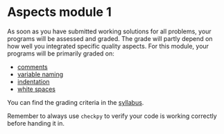 # Aspects module 1

As soon as you have submitted working solutions for all problems, your programs will be assessed and graded. The grade will partly depend on how well you integrated specific quality aspects. For this module, your programs will be primarily graded on:

- [comments](/python/en/style#comments)
- [variable naming](/python/en/style#variables)
- [indentation](/python/en/style#indentation)
- [white spaces](/python/en/style#blank-lines-and-extra-spaces)

You can find the grading criteria in the [syllabus](/syllabus#feedback).

Remember to always use `checkpy` to verify your code is working correctly before handing it in.
